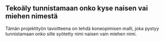 ## Tekoäly tunnistamaan onko kyse naisen vai miehen nimestä

Tämän projektityön tavoitteena on tehdä koneopimisen malli, joka pystyy tunnistamaan onko sille syötetty nimi naisen vain miehen nimi.
 
